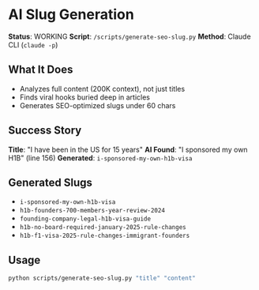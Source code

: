 # AI Slug Generation

**Status**: WORKING
**Script**: `/scripts/generate-seo-slug.py`
**Method**: Claude CLI (`claude -p`)

## What It Does
- Analyzes full content (200K context), not just titles
- Finds viral hooks buried deep in articles
- Generates SEO-optimized slugs under 60 chars

## Success Story
**Title**: "I have been in the US for 15 years"
**AI Found**: "I sponsored my own H1B" (line 156)
**Generated**: `i-sponsored-my-own-h1b-visa`

## Generated Slugs
- `i-sponsored-my-own-h1b-visa`
- `h1b-founders-700-members-year-review-2024`
- `founding-company-legal-h1b-visa-guide`
- `h1b-no-board-required-january-2025-rule-changes`
- `h1b-f1-visa-2025-rule-changes-immigrant-founders`

## Usage
```bash
python scripts/generate-seo-slug.py "title" "content"
```